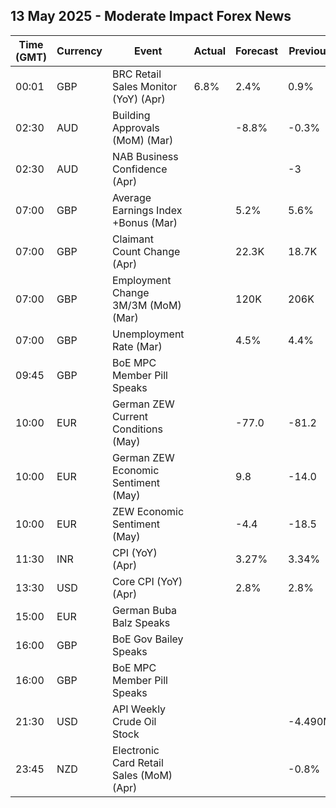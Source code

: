 ## 13 May 2025 - Moderate Impact Forex News

| Time (GMT) | Currency | Event | Actual | Forecast | Previous |
|------|----------|-------|--------|----------|----------|
| 00:01 | GBP | BRC Retail Sales Monitor (YoY) (Apr) | 6.8% | 2.4% | 0.9% |
| 02:30 | AUD | Building Approvals (MoM) (Mar) |  | -8.8% | -0.3% |
| 02:30 | AUD | NAB Business Confidence (Apr) |  |  | -3 |
| 07:00 | GBP | Average Earnings Index +Bonus (Mar) |  | 5.2% | 5.6% |
| 07:00 | GBP | Claimant Count Change (Apr) |  | 22.3K | 18.7K |
| 07:00 | GBP | Employment Change 3M/3M (MoM) (Mar) |  | 120K | 206K |
| 07:00 | GBP | Unemployment Rate (Mar) |  | 4.5% | 4.4% |
| 09:45 | GBP | BoE MPC Member Pill Speaks |  |  |  |
| 10:00 | EUR | German ZEW Current Conditions (May) |  | -77.0 | -81.2 |
| 10:00 | EUR | German ZEW Economic Sentiment (May) |  | 9.8 | -14.0 |
| 10:00 | EUR | ZEW Economic Sentiment (May) |  | -4.4 | -18.5 |
| 11:30 | INR | CPI (YoY) (Apr) |  | 3.27% | 3.34% |
| 13:30 | USD | Core CPI (YoY) (Apr) |  | 2.8% | 2.8% |
| 15:00 | EUR | German Buba Balz Speaks |  |  |  |
| 16:00 | GBP | BoE Gov Bailey Speaks |  |  |  |
| 16:00 | GBP | BoE MPC Member Pill Speaks |  |  |  |
| 21:30 | USD | API Weekly Crude Oil Stock |  |  | -4.490M |
| 23:45 | NZD | Electronic Card Retail Sales (MoM) (Apr) |  |  | -0.8% |
